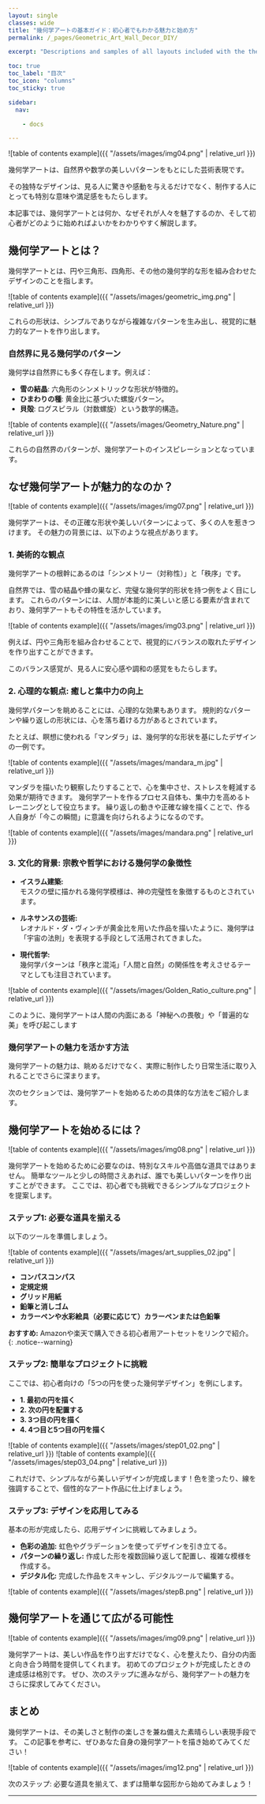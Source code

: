 ```yaml
---
layout: single
classes: wide
title: "幾何学アートの基本ガイド：初心者でもわかる魅力と始め方"
permalink: /_pages/Geometric_Art_Wall_Decor_DIY/

excerpt: "Descriptions and samples of all layouts included with the theme and how to best use them."

toc: true
toc_label: "目次"
toc_icon: "columns"
toc_sticky: true

sidebar:
  nav:

    - docs

---
```


![table of contents example]({{ "/assets/images/img04.png" | relative_url }})

幾何学アートは、自然界や数学の美しいパターンをもとにした芸術表現です。

その独特なデザインは、見る人に驚きや感動を与えるだけでなく、制作する人にとっても特別な意味や満足感をもたらします。

本記事では、幾何学アートとは何か、なぜそれが人々を魅了するのか、そして初心者がどのように始めればよいかをわかりやすく解説します。

## 幾何学アートとは？

幾何学アートとは、円や三角形、四角形、その他の幾何学的な形を組み合わせたデザインのことを指します。

![table of contents example]({{ "/assets/images/geometric_img.png" | relative_url }})

これらの形状は、シンプルでありながら複雑なパターンを生み出し、視覚的に魅力的なアートを作り出します。



### 自然界に見る幾何学のパターン
幾何学は自然界にも多く存在します。例えば：

* **雪の結晶**: 六角形のシンメトリックな形状が特徴的。
* **ひまわりの種**: 黄金比に基づいた螺旋パターン。
* **貝殻**: ログスピラル（対数螺旋）という数学的構造。


![table of contents example]({{ "/assets/images/Geometry_Nature.png" | relative_url }})

これらの自然界のパターンが、幾何学アートのインスピレーションとなっています。

## なぜ幾何学アートが魅力的なのか？
![table of contents example]({{ "/assets/images/img07.png" | relative_url }})

幾何学アートは、その正確な形状や美しいパターンによって、多くの人を惹きつけます。
その魅力の背景には、以下のような視点があります。

### 1. 美術的な観点 
幾何学アートの根幹にあるのは「シンメトリー（対称性）」と「秩序」です。

自然界では、雪の結晶や蜂の巣など、完璧な幾何学的形状を持つ例をよく目にします。
これらのパターンには、人間が本能的に美しいと感じる要素が含まれており、幾何学アートもその特性を活かしています。

![table of contents example]({{ "/assets/images/img03.png" | relative_url }})

例えば、円や三角形を組み合わせることで、視覚的にバランスの取れたデザインを作り出すことができます。

このバランス感覚が、見る人に安心感や調和の感覚をもたらします。



### 2. 心理的な観点: 癒しと集中力の向上

幾何学パターンを眺めることには、心理的な効果もあります。
規則的なパターンや繰り返しの形状には、心を落ち着ける力があるとされています。

たとえば、瞑想に使われる「マンダラ」は、幾何学的な形状を基にしたデザインの一例です。

![table of contents example]({{ "/assets/images/mandara_m.jpg" | relative_url }})

マンダラを描いたり観察したりすることで、心を集中させ、ストレスを軽減する効果が期待できます。
幾何学アートを作るプロセス自体も、集中力を高めるトレーニングとして役立ちます。
繰り返しの動きや正確な線を描くことで、作る人自身が「今この瞬間」に意識を向けられるようになるのです。

![table of contents example]({{ "/assets/images/mandara.png" | relative_url }})


### 3. 文化的背景: 宗教や哲学における幾何学の象徴性

* **イスラム建築:**  
モスクの壁に描かれる幾何学模様は、神の完璧性を象徴するものとされています。

* **ルネサンスの芸術:**  
レオナルド・ダ・ヴィンチが黄金比を用いた作品を描いたように、幾何学は「宇宙の法則」を表現する手段として活用されてきました。

* **現代哲学:**  
幾何学パターンは「秩序と混沌」「人間と自然」の関係性を考えさせるテーマとしても注目されています。

![table of contents example]({{ "/assets/images/Golden_Ratio_culture.png" | relative_url }})


このように、幾何学アートは人間の内面にある「神秘への畏敬」や「普遍的な美」を呼び起こします

### 幾何学アートの魅力を活かす方法
幾何学アートの魅力は、眺めるだけでなく、実際に制作したり日常生活に取り入れることでさらに深まります。

次のセクションでは、幾何学アートを始めるための具体的な方法をご紹介します。


## 幾何学アートを始めるには？
![table of contents example]({{ "/assets/images/img08.png" | relative_url }})

幾何学アートを始めるために必要なのは、特別なスキルや高価な道具ではありません。
簡単なツールと少しの時間さえあれば、誰でも美しいパターンを作り出すことができます。
ここでは、初心者でも挑戦できるシンプルなプロジェクトを提案します。

### ステップ1: 必要な道具を揃える
以下のツールを準備しましょう。

![table of contents example]({{ "/assets/images/art_supplies_02.jpg" | relative_url }})


* **コンパスコンパス** 
* **定規定規**
* **グリッド用紙** 
* **鉛筆と消しゴム**
* **カラーペンや水彩絵具（必要に応じて）カラーペンまたは色鉛筆** 

**おすすめ:** Amazonや楽天で購入できる初心者用アートセットをリンクで紹介。
{: .notice--warning}

### ステップ2: 簡単なプロジェクトに挑戦
ここでは、初心者向けの「5つの円を使った幾何学デザイン」を例にします。

* **1. 最初の円を描く**
* **2. 次の円を配置する**
* **3. 3つ目の円を描く**
* **4. 4つ目と5つ目の円を描く**

![table of contents example]({{ "/assets/images/step01_02.png" | relative_url }})
![table of contents example]({{ "/assets/images/step03_04.png" | relative_url }})

これだけで、シンプルながら美しいデザインが完成します！色を塗ったり、線を強調することで、個性的なアート作品に仕上げましょう。


### ステップ3: デザインを応用してみる
基本の形が完成したら、応用デザインに挑戦してみましょう。

* **色彩の追加:** 虹色やグラデーションを使ってデザインを引き立てる。
* **パターンの繰り返し:** 作成した形を複数回繰り返して配置し、複雑な模様を作成する。
* **デジタル化:** 完成した作品をスキャンし、デジタルツールで編集する。


![table of contents example]({{ "/assets/images/stepB.png" | relative_url }})

## 幾何学アートを通じて広がる可能性
![table of contents example]({{ "/assets/images/img09.png" | relative_url }})

幾何学アートは、美しい作品を作り出すだけでなく、心を整えたり、自分の内面と向き合う時間を提供してくれます。
初めてのプロジェクトが完成したときの達成感は格別です。
ぜひ、次のステップに進みながら、幾何学アートの魅力をさらに探求してみてください。


## まとめ

幾何学アートは、その美しさと制作の楽しさを兼ね備えた素晴らしい表現手段です。
この記事を参考に、ぜひあなた自身の幾何学アートを描き始めてみてください！

![table of contents example]({{ "/assets/images/img12.png" | relative_url }})


次のステップ: 必要な道具を揃えて、まずは簡単な図形から始めてみましょう！

---
